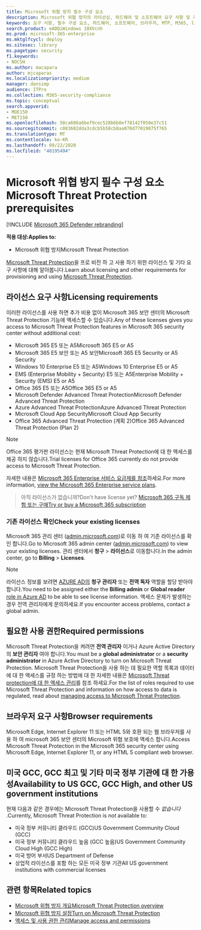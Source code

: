 ```yaml
---
title: Microsoft 위협 방지 필수 구성 요소
description: Microsoft 위협 방지의 라이선싱, 하드웨어 및 소프트웨어 요구 사항 및 기타 구성 설정에 대해 알아봅니다.
keywords: 요구 사항, 필수 구성 요소, 하드웨어, 소프트웨어, 브라우저, MTP, M365, license, E5, A5, EMS, purchase
search.product: eADQiWindows 10XVcnh
ms.prod: microsoft-365-enterprise
ms.mktglfcycl: deploy
ms.sitesec: library
ms.pagetype: security
f1.keywords:
- NOCSH
ms.author: macapara
author: mjcaparas
ms.localizationpriority: medium
manager: dansimp
audience: ITPro
ms.collection: M365-security-compliance
ms.topic: conceptual
search.appverid:
- MOE150
- MET150
ms.openlocfilehash: 50ca606a6bef9cec528b6b0ef78142f050e37c51
ms.sourcegitcommit: c083602dda3cdcb5b58cb8aa070d77019075f765
ms.translationtype: MT
ms.contentlocale: ko-KR
ms.lasthandoff: 09/22/2020
ms.locfileid: "48195494"
---
```

# <a name="microsoft-threat-protection-prerequisites"></a><span data-ttu-id="20479-104">Microsoft 위협 방지 필수 구성 요소</span><span class="sxs-lookup"><span data-stu-id="20479-104">Microsoft Threat Protection prerequisites</span></span>

[!INCLUDE [Microsoft 365 Defender rebranding](../includes/microsoft-defender.md)]


<span data-ttu-id="20479-105">**적용 대상:**</span><span class="sxs-lookup"><span data-stu-id="20479-105">**Applies to:**</span></span>
- <span data-ttu-id="20479-106">Microsoft 위협 방지</span><span class="sxs-lookup"><span data-stu-id="20479-106">Microsoft Threat Protection</span></span>

<span data-ttu-id="20479-107">[Microsoft Threat Protection](microsoft-threat-protection.md)을 프로 비전 하 고 사용 하기 위한 라이선스 및 기타 요구 사항에 대해 알아봅니다.</span><span class="sxs-lookup"><span data-stu-id="20479-107">Learn about licensing and other requirements for provisioning and using [Microsoft Threat Protection](microsoft-threat-protection.md).</span></span>

## <a name="licensing-requirements"></a><span data-ttu-id="20479-108">라이선스 요구 사항</span><span class="sxs-lookup"><span data-stu-id="20479-108">Licensing requirements</span></span>
<span data-ttu-id="20479-109">이러한 라이선스를 사용 하면 추가 비용 없이 Microsoft 365 보안 센터의 Microsoft Threat Protection 기능에 액세스할 수 있습니다.</span><span class="sxs-lookup"><span data-stu-id="20479-109">Any of these licenses gives you access to Microsoft Threat Protection features in Microsoft 365 security center without additional cost:</span></span>

- <span data-ttu-id="20479-110">Microsoft 365 E5 또는 A5</span><span class="sxs-lookup"><span data-stu-id="20479-110">Microsoft 365 E5 or A5</span></span>
- <span data-ttu-id="20479-111">Microsoft 365 E5 보안 또는 A5 보안</span><span class="sxs-lookup"><span data-stu-id="20479-111">Microsoft 365 E5 Security or A5 Security</span></span>
- <span data-ttu-id="20479-112">Windows 10 Enterprise E5 또는 A5</span><span class="sxs-lookup"><span data-stu-id="20479-112">Windows 10 Enterprise E5 or A5</span></span>
- <span data-ttu-id="20479-113">EMS (Enterprise Mobility + Security) E5 또는 A5</span><span class="sxs-lookup"><span data-stu-id="20479-113">Enterprise Mobility + Security (EMS) E5 or A5</span></span> 
- <span data-ttu-id="20479-114">Office 365 E5 또는 A5</span><span class="sxs-lookup"><span data-stu-id="20479-114">Office 365 E5 or A5</span></span>
- <span data-ttu-id="20479-115">Microsoft Defender Advanced Threat Protection</span><span class="sxs-lookup"><span data-stu-id="20479-115">Microsoft Defender Advanced Threat Protection</span></span>
- <span data-ttu-id="20479-116">Azure Advanced Threat Protection</span><span class="sxs-lookup"><span data-stu-id="20479-116">Azure Advanced Threat Protection</span></span> 
- <span data-ttu-id="20479-117">Microsoft Cloud App Security</span><span class="sxs-lookup"><span data-stu-id="20479-117">Microsoft Cloud App Security</span></span>
- <span data-ttu-id="20479-118">Office 365 Advanced Threat Protection (계획 2)</span><span class="sxs-lookup"><span data-stu-id="20479-118">Office 365 Advanced Threat Protection (Plan 2)</span></span>

> [!NOTE]
> <span data-ttu-id="20479-119">Office 365 평가판 라이선스는 현재 Microsoft Threat Protection에 대 한 액세스를 제공 하지 않습니다.</span><span class="sxs-lookup"><span data-stu-id="20479-119">Trial licenses for Office 365 currently do not provide access to Microsoft Threat Protection.</span></span>

<span data-ttu-id="20479-120">자세한 내용은 [Microsoft 365 Enterprise 서비스 요금제를 참조](https://www.microsoft.com/licensing/product-licensing/microsoft-365-enterprise)하세요.</span><span class="sxs-lookup"><span data-stu-id="20479-120">For more information, [view the Microsoft 365 Enterprise service plans](https://www.microsoft.com/licensing/product-licensing/microsoft-365-enterprise).</span></span>

> <span data-ttu-id="20479-121">아직 라이선스가 없습니까?</span><span class="sxs-lookup"><span data-stu-id="20479-121">Don't have license yet?</span></span> [<span data-ttu-id="20479-122">Microsoft 365 구독 체험 또는 구매</span><span class="sxs-lookup"><span data-stu-id="20479-122">Try or buy a Microsoft 365 subscription</span></span>](https://docs.microsoft.com/microsoft-365/commerce/try-or-buy-microsoft-365?view=o365-worldwide)

### <a name="check-your-existing--licenses"></a><span data-ttu-id="20479-123">기존 라이선스 확인</span><span class="sxs-lookup"><span data-stu-id="20479-123">Check your existing  licenses</span></span>
<span data-ttu-id="20479-124">Microsoft 365 관리 센터 ([admin.microsoft.com](https://admin.microsoft.com/))로 이동 하 여 기존 라이선스를 확인 합니다.</span><span class="sxs-lookup"><span data-stu-id="20479-124">Go to Microsoft 365 admin center ([admin.microsoft.com](https://admin.microsoft.com/)) to view your existing licenses.</span></span> <span data-ttu-id="20479-125">관리 센터에서 **청구** > **라이선스**로 이동합니다.</span><span class="sxs-lookup"><span data-stu-id="20479-125">In the admin center, go to **Billing** > **Licenses**.</span></span>

>[!NOTE]
> <span data-ttu-id="20479-126">라이선스 정보를 보려면 [AZURE AD의](https://docs.microsoft.com/azure/active-directory/users-groups-roles/directory-assign-admin-roles#available-roles) **청구 관리자** 또는 **전역 독자** 역할을 할당 받아야 합니다.</span><span class="sxs-lookup"><span data-stu-id="20479-126">You need to be assigned either the **Billing admin** or **Global reader** [role in Azure AD](https://docs.microsoft.com/azure/active-directory/users-groups-roles/directory-assign-admin-roles#available-roles) to be able to see license information.</span></span> <span data-ttu-id="20479-127">액세스 문제가 발생하는 경우 전역 관리자에게 문의하세요.</span><span class="sxs-lookup"><span data-stu-id="20479-127">If you encounter access problems, contact a global admin.</span></span>

## <a name="required-permissions"></a><span data-ttu-id="20479-128">필요한 사용 권한</span><span class="sxs-lookup"><span data-stu-id="20479-128">Required permissions</span></span>
<span data-ttu-id="20479-129">Microsoft Threat Protection을 켜려면 **전역 관리자** 이거나 Azure Active Directory의 **보안 관리자** 여야 합니다.</span><span class="sxs-lookup"><span data-stu-id="20479-129">You must be a **global administrator** or a **security administrator** in Azure Active Directory to turn on Microsoft Threat Protection.</span></span> <span data-ttu-id="20479-130">Microsoft Threat Protection을 사용 하는 데 필요한 역할 목록과 데이터에 대 한 액세스를 규정 하는 방법에 대 한 자세한 내용은 [Microsoft Threat protection에 대 한 액세스 관리](mtp-permissions.md)를 참조 하세요.</span><span class="sxs-lookup"><span data-stu-id="20479-130">For the list of roles required to use Microsoft Threat Protection and information on how access to data is regulated, read about [managing access to Microsoft Threat Protection](mtp-permissions.md).</span></span>

## <a name="browser-requirements"></a><span data-ttu-id="20479-131">브라우저 요구 사항</span><span class="sxs-lookup"><span data-stu-id="20479-131">Browser requirements</span></span>
<span data-ttu-id="20479-132">Microsoft Edge, Internet Explorer 11 또는 HTML 5와 호환 되는 웹 브라우저를 사용 하 여 microsoft 365 보안 센터의 Microsoft 위협 보호에 액세스 합니다.</span><span class="sxs-lookup"><span data-stu-id="20479-132">Access Microsoft Threat Protection in the Microsoft 365 security center using Microsoft Edge, Internet Explorer 11, or any HTML 5 compliant web browser.</span></span>

## <a name="availability-to-us-gcc-gcc-high-and-other-us-government-institutions"></a><span data-ttu-id="20479-133">미국 GCC, GCC 최고 및 기타 미국 정부 기관에 대 한 가용성</span><span class="sxs-lookup"><span data-stu-id="20479-133">Availability to US GCC, GCC High, and other US government institutions</span></span>
<span data-ttu-id="20479-134">현재 다음과 같은 경우에는 Microsoft Threat Protection을 사용할 수 *없습니다* .</span><span class="sxs-lookup"><span data-stu-id="20479-134">Currently, Microsoft Threat Protection is *not* available to:</span></span>
- <span data-ttu-id="20479-135">미국 정부 커뮤니티 클라우드 (GCC)</span><span class="sxs-lookup"><span data-stu-id="20479-135">US Government Community Cloud (GCC)</span></span>
- <span data-ttu-id="20479-136">미국 정부 커뮤니티 클라우드 높음 (GCC 높음)</span><span class="sxs-lookup"><span data-stu-id="20479-136">US Government Community Cloud High (GCC High)</span></span>
- <span data-ttu-id="20479-137">미국 방어 부서</span><span class="sxs-lookup"><span data-stu-id="20479-137">US Department of Defense</span></span>
- <span data-ttu-id="20479-138">상업적 라이선스를 포함 하는 모든 미국 정부 기관</span><span class="sxs-lookup"><span data-stu-id="20479-138">All US government institutions with commercial licenses</span></span>

## <a name="related-topics"></a><span data-ttu-id="20479-139">관련 항목</span><span class="sxs-lookup"><span data-stu-id="20479-139">Related topics</span></span>
- [<span data-ttu-id="20479-140">Microsoft 위협 방지 개요</span><span class="sxs-lookup"><span data-stu-id="20479-140">Microsoft Threat Protection overview</span></span>](microsoft-threat-protection.md)
- [<span data-ttu-id="20479-141">Microsoft 위협 방지 설정</span><span class="sxs-lookup"><span data-stu-id="20479-141">Turn on Microsoft Threat Protection</span></span>](mtp-enable.md)
- [<span data-ttu-id="20479-142">액세스 및 사용 권한 관리</span><span class="sxs-lookup"><span data-stu-id="20479-142">Manage access and permissions</span></span>](mtp-permissions.md)
